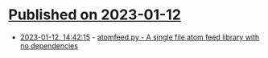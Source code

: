 # [Published on 2023-01-12](index.md)

* [2023-01-12, 14:42:15](https://lobste.rs/s/z9qe68/atomfeed_py_single_file_atom_feed_library) - [atomfeed.py - A single file atom feed library with no dependencies](https://github.com/no-gravity/atomfeed)
